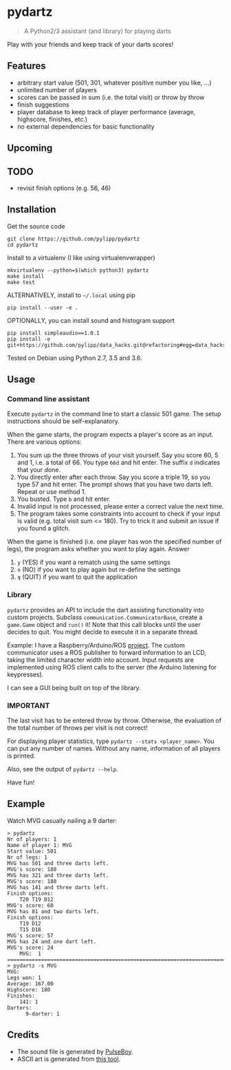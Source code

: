 # pydartz

>   A Python2/3 assistant (and library) for playing darts

Play with your friends and keep track of your darts scores!

## Features
- arbitrary start value (501, 301, whatever positive number you like, ...)
- unlimited number of players
- scores can be passed in sum (i.e. the total visit) or throw by throw
- finish suggestions
- player database to keep track of player performance (average, highscore, finishes, etc.)
- no external dependencies for basic functionality

## Upcoming

## TODO
- revisit finish options (e.g. 56, 46)

## Installation

Get the source code

    git clone https://github.com/pylipp/pydartz
    cd pydartz

Install to a virtualenv (I like using virtualenvwrapper)

    mkvirtualenv --python=$(which python3) pydartz
    make install
    make test

ALTERNATIVELY, install to `~/.local` using pip

    pip install --user -e .

OPTIONALLY, you can install sound and histogram support

    pip install simpleaudio==1.0.1
    pip install -e git+https://github.com/pylipp/data_hacks.git@refactoring#egg=data_hacks

Tested on Debian using Python 2.7, 3.5 and 3.6.

## Usage

### Command line assistant

Execute `pydartz` in the command line to start a classic 501 game. The setup instructions should be self-explanatory.

When the game starts, the program expects a player's score as an input. There are various options:

1. You sum up the three throws of your visit yourself. Say you score 60, 5 and 1, i.e. a total of 66. You type `66d` and hit enter. The suffix `d` indicates that your *d*one.
1. You directly enter after each throw. Say you score a triple 19, so you type 57 and hit enter. The prompt shows that you have two darts left. Repeat or use method 1.
1. You busted. Type `b` and hit enter.
1. Invalid input is not processed, please enter a correct value the next time.
1. The program takes some constraints into account to check if your input is valid (e.g. total visit sum <= 180). Try to trick it and submit an issue if you found a glitch.

When the game is finished (i.e. one player has won the specified number of legs), the program asks whether you want to play again. Answer

1. `y` (YES) if you want a rematch using the same settings
1. `n` (NO) if you want to play again but re-define the settings
1. `q` (QUIT) if you want to quit the application

### Library

`pydartz` provides an API to include the dart assisting functionality into custom projects. Subclass `communication.CommunicatorBase`, create a `game.Game` object and `run()` it! Note that this call blocks until the user decides to quit. You might decide to execute it in a separate thread.

Example: I have a Raspberry/Arduino/ROS [project](https://github.com/pylipp/dartbox). The custom communicator uses a ROS publisher to forward information to an LCD, taking the limited character width into account. Input requests are implemented using ROS client calls to the server (the Arduino listening for keypresses).

I can see a GUI being built on top of the library.

### IMPORTANT

The last visit has to be entered throw by throw. Otherwise, the evaluation of the total number of throws per visit is not correct!

For displaying player statistics, type `pydartz --stats <player_name>`. You can put any number of names. Without any name, information of all players is printed.

Also, see the output of `pydartz --help`.

Have fun!

## Example

Watch MVG casually nailing a 9 darter:

    > pydartz
    Nr of players: 1
    Name of player 1: MVG
    Start value: 501
    Nr of legs: 1
    MVG has 501 and three darts left.
    MVG's score: 180
    MVG has 321 and three darts left.
    MVG's score: 180
    MVG has 141 and three darts left.
    Finish options:
        T20 T19 D12
    MVG's score: 60
    MVG has 81 and two darts left.
    Finish options:
        T19 D12
        T15 D18
    MVG's score: 57
    MVG has 24 and one dart left.
    MVG's score: 24
        MVG:  1
    ================================================================================
    > pydartz -s MVG
    MVG:
    Legs won: 1
    Average: 167.00
    Highscore: 180
    Finishes:
        141: 1
    Darters:
          9-darter: 1

## Credits
- The sound file is generated by [PulseBoy](http://www.pulseboy.com/).
- ASCII art is generated from [this tool](http://patorjk.com/software/taag/#p=display&f=Isometric2&t=pydartz).
